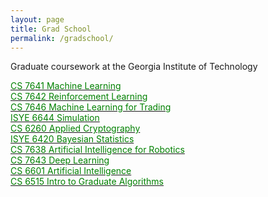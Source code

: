 ```yaml
---
layout: page
title: Grad School
permalink: /gradschool/
---
```


Graduate coursework at the Georgia Institute of Technology <br/>

[<span style="color:green">CS 7641 Machine Learning</span>][cs7641] <br/>
[<span style="color:green">CS 7642 Reinforcement Learning</span>][cs7642] <br/>
[<span style="color:green">CS 7646 Machine Learning for Trading</span>][cs7646] <br/>
[<span style="color:green">ISYE 6644 Simulation</span>][isye6644] <br/>
[<span style="color:green">CS 6260 Applied Cryptography</span>][cs6260] <br/>
[<span style="color:green">ISYE 6420 Bayesian Statistics</span>][isye6420] <br/>
[<span style="color:green">CS 7638 Artificial Intelligence for Robotics</span>][cs7638] <br/>
[<span style="color:green">CS 7643 Deep Learning</span>][cs7643] <br/>
[<span style="color:green">CS 6601 Artificial Intelligence</span>][cs6601] <br/>
[<span style="color:green">CS 6515 Intro to Graduate Algorithms</span>][cs6515]

[cs7641]: https://www.omscs.gatech.edu/cs-7641-machine-learning
[cs7642]: https://www.omscs.gatech.edu/cs-7642-reinforcement-learning
[cs7646]: https://www.omscs.gatech.edu/cs-7646-machine-learning-trading
[isye6644]: https://www2.isye.gatech.edu/~sman/courses/6644/
[cs6260]: https://www.cc.gatech.edu/~aboldyre/teaching/F11cs6260/
[isye6420]: https://www.omscs.gatech.edu/isye-6420-bayesian-statistics
[cs7638]: https://omscs.gatech.edu/cs-7638-artificial-intelligence-robotics
[cs6601]: https://omscs.gatech.edu/cs-6601-artificial-intelligence
[cs6515]: https://omscs.gatech.edu/cs-6515-intro-graduate-algorithms
[cs7643]: https://omscs.gatech.edu/cs-7643-deep-learning

